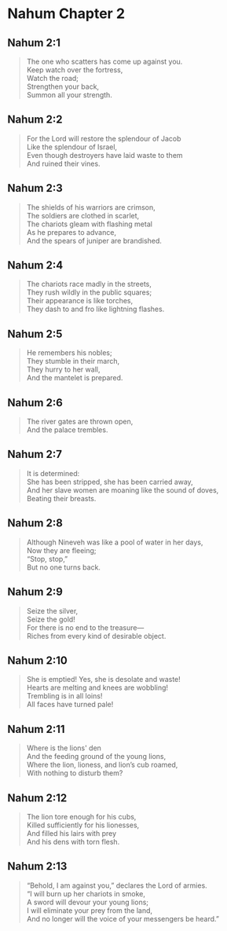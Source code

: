 # Nahum Chapter 2

## Nahum 2:1

> The one who scatters has come up against you.  
> Keep watch over the fortress,  
> Watch the road;  
> Strengthen your back,  
> Summon all your strength.

## Nahum 2:2

> For the Lord will restore the splendour of Jacob  
> Like the splendour of Israel,  
> Even though destroyers have laid waste to them  
> And ruined their vines.

## Nahum 2:3

> The shields of his warriors are crimson,  
> The soldiers are clothed in scarlet,  
> The chariots gleam with flashing metal  
> As he prepares to advance,  
> And the spears of juniper are brandished.

## Nahum 2:4

> The chariots race madly in the streets,  
> They rush wildly in the public squares;  
> Their appearance is like torches,  
> They dash to and fro like lightning flashes.

## Nahum 2:5

> He remembers his nobles;  
> They stumble in their march,  
> They hurry to her wall,  
> And the mantelet is prepared.

## Nahum 2:6

> The river gates are thrown open,  
> And the palace trembles.

## Nahum 2:7

> It is determined:  
> She has been stripped, she has been carried away,  
> And her slave women are moaning like the sound of doves,  
> Beating their breasts.

## Nahum 2:8

> Although Nineveh was like a pool of water in her days,  
> Now they are fleeing;  
> “Stop, stop,”  
> But no one turns back.

## Nahum 2:9

> Seize the silver,  
> Seize the gold!  
> For there is no end to the treasure—  
> Riches from every kind of desirable object.

## Nahum 2:10

> She is emptied! Yes, she is desolate and waste!  
> Hearts are melting and knees are wobbling!  
> Trembling is in all loins!  
> All faces have turned pale!

## Nahum 2:11

> Where is the lions' den  
> And the feeding ground of the young lions,  
> Where the lion, lioness, and lion’s cub roamed,  
> With nothing to disturb them?

## Nahum 2:12

> The lion tore enough for his cubs,  
> Killed sufficiently for his lionesses,  
> And filled his lairs with prey  
> And his dens with torn flesh.

## Nahum 2:13

> “Behold, I am against you,” declares the Lord of armies.  
> “I will burn up her chariots in smoke,  
> A sword will devour your young lions;  
> I will eliminate your prey from the land,  
> And no longer will the voice of your messengers be heard.”
